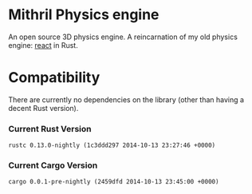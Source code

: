 # Mithril Physics engine

An open source 3D physics engine. A reincarnation of my old physics engine:
[react](https://github.com/yggie/react) in Rust.

# Compatibility

There are currently no dependencies on the library (other than having a decent
Rust version).

### Current Rust Version
```
rustc 0.13.0-nightly (1c3ddd297 2014-10-13 23:27:46 +0000)
```

### Current Cargo Version
```
cargo 0.0.1-pre-nightly (2459dfd 2014-10-13 23:45:00 +0000)
```
